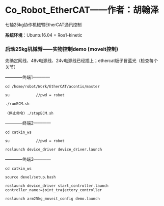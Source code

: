 # Co_Robot_EtherCAT——作者：胡翰泽
七轴25kg协作机械臂EtherCAT通讯控制

**系统环境**：Ubuntu16.04 + Ros1-kinetic

### 启动25kg机械臂——实物控制demo (moveit控制)

先确定网线、48v电源线、24v电源线已经插上；ethercat板子冒蓝光（检查每个关节）

————终端1————
```
cd /home/robot/Work/EtherCAT/acontis/master

su            //pwd = robot

./runECM.sh

（停止命令）./stopECM.sh
```

————终端2————
```
cd catkin_ws

su            //pwd = robot

roslaunch device_driver device_driver.launch
```

————终端3————
```
cd catkin_ws

source devel/setup.bash

roslaunch device_driver start_controller.launch controller_name:=joint_trajectory_controller

roslaunch arm25kg_moveit_config demo.launch
```

